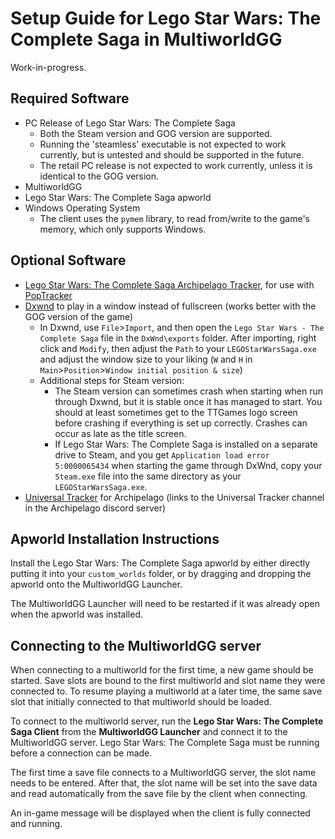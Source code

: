 # Setup Guide for Lego Star Wars: The Complete Saga in MultiworldGG

Work-in-progress.

## Required Software
- PC Release of Lego Star Wars: The Complete Saga
  - Both the Steam version and GOG version are supported.
  - Running the 'steamless' executable is not expected to work currently, but is untested and should be supported in the
future.
  - The retail PC release is not expected to work currently, unless it is identical to the GOG version.
- MultiworldGG
- Lego Star Wars: The Complete Saga apworld
- Windows Operating System
  - The client uses the `pymem` library, to read from/write to the game's memory, which only supports Windows.

## Optional Software
- [Lego Star Wars: The Complete Saga Archipelago Tracker](https://github.com/Mysteryem/TCS_AP_PopTracker/releases/latest), 
for use with [PopTracker](https://github.com/black-sliver/PopTracker/releases)
- [Dxwnd](https://dxwnd.org/) to play in a window instead of fullscreen (works better with the GOG version of the game)
  - In Dxwnd, use `File`>`Import`, and then open the `Lego Star Wars - The Complete Saga` file in the `DxWnd\exports`
folder. After importing, right click and `Modify`, then adjust the `Path` to your `LEGOStarWarsSaga.exe` and adjust the
window size to your liking (`W` and `H` in `Main`>`Position`>`Window initial position & size`)
  - Additional steps for Steam version:
    - The Steam version can sometimes crash when starting when run through Dxwnd, but it is stable once it has managed
to start. You should at least sometimes get to the TTGames logo screen before crashing if everything is set up
correctly. Crashes can occur as late as the title screen.
    - If Lego Star Wars: The Complete Saga is installed on a separate drive to Steam, and you get
`Application load error 5:0000065434` when starting the game through DxWnd, copy your `Steam.exe` file into the same
directory as your `LEGOStarWarsSaga.exe`.
- [Universal Tracker](https://discord.com/channels/731205301247803413/1367270230635839539) for Archipelago (links to the
Universal Tracker channel in the Archipelago discord server)

## Apworld Installation Instructions

Install the Lego Star Wars: The Complete Saga apworld by either directly putting it into your `custom_worlds` folder,
or by dragging and dropping the apworld onto the MultiworldGG Launcher.

The MultiworldGG Launcher will need to be restarted if it was already open when the apworld was installed.

## Connecting to the MultiworldGG server
When connecting to a multiworld for the first time, a new game should be started. Save slots are bound to the first
multiworld and slot name they were connected to. To resume playing a multiworld at a later time, the same save slot that
initially connected to that multiworld should be loaded. 

To connect to the multiworld server, run the **Lego Star Wars: The Complete Saga Client** from the **MultiworldGG Launcher**
and connect it to the MultiworldGG server. Lego Star Wars: The Complete Saga must be running before a connection can be
made.

The first time a save file connects to a MultiworldGG server, the slot name needs to be entered. After that, the slot
name will be set into the save data and read automatically from the save file by the client when connecting.

An in-game message will be displayed when the client is fully connected and running.